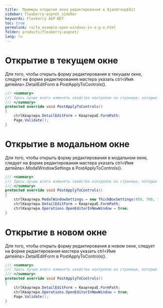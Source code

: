 ```yaml
---
title:  Примеры открытия окна редактирования в AjaxGroupEdit
sidebar: flexberry-aspnet_sidebar
keywords: Flexberry ASP-NET
toc: true
permalink: ru/fa_example-open-windows-in-a-g-e.html
folder: products/flexberry-aspnet/
lang: ru
---
```


# Открытие в текущем окне
Для того, чтобы открыть форму редактирования в текущем окне, следует на форме редактирования мастера указать ctrl<Имя детейла>.DetailEditForm в PostApplyToControls().

```cs
/// <summary>
/// Здесь лучше всего изменять свойства контролов на странице, которые не обрабатываются WebBinder.
/// </summary>
protected override void PostApplyToControls()
{
    ctrlКвартира.DetailEditForm = КвартираE.FormPath;
    Page.Validate();
}
```
# Открытие в модальном окне
Для того, чтобы открыть форму редактирования в модальном окне, следует на форме редактирования мастера указать ctrl<Имя детейла>.ModalWindowSettings в PostApplyToControls().

```cs
/// <summary>
/// Здесь лучше всего изменять свойства контролов на странице, которые не обрабатываются WebBinder.
/// </summary>
protected override void PostApplyToControls()
{
    ctrlКвартира.ModalWindowSettings = new ThickBoxSettings(450, 700, "450*700");
    ctrlКвартира.DetailEditForm = КвартираE.FormPath;
    ctrlКвартира.Operations.OpenEditorInNewWindow = true;
}
```

# Открытие в новом окне
Для того, чтобы открыть форму редактирования в новом окне, следует на форме редактирования мастера указать ctrl<Имя детейла>.DetailEditForm в PostApplyToControls().

```cs
/// <summary>
/// Здесь лучше всего изменять свойства контролов на странице, которые не обрабатываются WebBinder.
/// </summary>
protected override void PostApplyToControls()
{
    ctrlКвартира.DetailEditForm = КвартираE.FormPath;
    ctrlКвартира.Operations.OpenEditorInNewWindow = true;
    Page.Validate();
}
```
